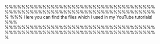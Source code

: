 
%%%%%%%%%%%%%%%%%%%%%%%%%%%%%%%%%%%%%%%%%%%%%%%%%%%%%%%%%%%%%%%%%%%%%%%%%
%%% Here you can find the files which I used in my YouTube tutorials! %%%
%%%%%%%%%%%%%%%%%%%%%%%%%%%%%%%%%%%%%%%%%%%%%%%%%%%%%%%%%%%%%%%%%%%%%%%%%
